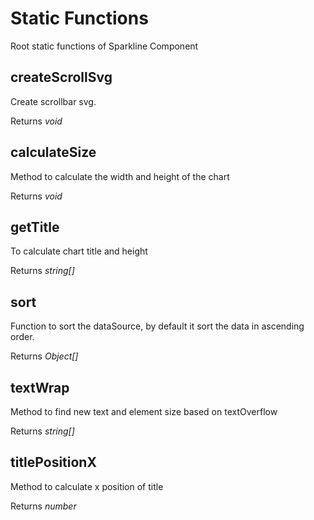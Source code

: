 # Static Functions

Root static functions of Sparkline Component

## createScrollSvg

Create scrollbar svg.

Returns *void*

## calculateSize

Method to calculate the width and height of the chart

Returns *void*

## getTitle

To calculate chart title and height

Returns *string[]*

## sort

Function to sort the dataSource, by default it sort the data in ascending order.

Returns *Object[]*

## textWrap

Method to find new text and element size based on textOverflow

Returns *string[]*

## titlePositionX

Method to calculate x position of title

Returns *number*

